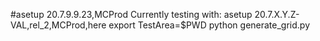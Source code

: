 #asetup 20.7.9.9.23,MCProd
Currently testing with:
asetup 20.7.X.Y.Z-VAL,rel_2,MCProd,here
export TestArea=$PWD
python generate_grid.py
